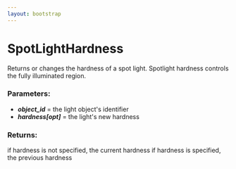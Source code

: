 ```yaml
---
layout: bootstrap
---
```


# SpotLightHardness

Returns or changes the hardness of a spot light. Spotlight hardness
        controls the fully illuminated region.
          

### Parameters:

- ***object_id*** = the light object's identifier
- ***hardness[opt]*** = the light's new hardness
        

### Returns:


if hardness is not specified, the current hardness
if hardness is specified, the previous hardness
        


